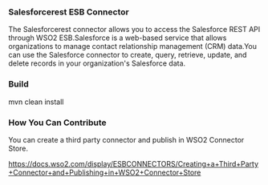 ### Salesforcerest ESB Connector

The Salesforcerest connector allows you to access the Salesforce REST API through WSO2 ESB.Salesforce is a web-based service
that allows organizations to manage contact relationship management (CRM) data.You can use the Salesforce connector to create,
query, retrieve, update, and delete records in your organization's Salesforce data.

### Build

mvn clean install

### How You Can Contribute
You can create a third party connector and publish in WSO2 Connector Store.

https://docs.wso2.com/display/ESBCONNECTORS/Creating+a+Third+Party+Connector+and+Publishing+in+WSO2+Connector+Store
